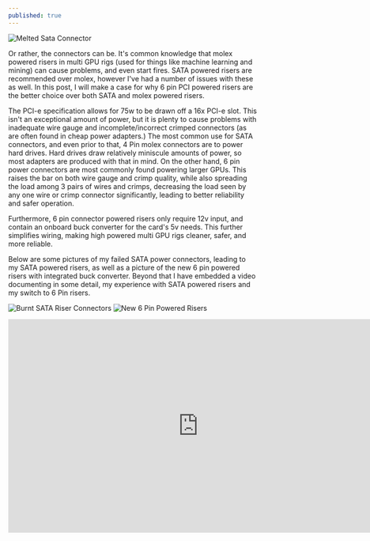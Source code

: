 ```yaml
---
published: true
---
```

![Melted Sata Connector]({{site.baseurl}}/images/2017/9/Capture.PNG)
<p>Or rather, the connectors can be. It's common knowledge that molex powered risers in multi GPU rigs (used for things like machine learning and mining) can cause problems, and even start fires. SATA powered risers are recommended over molex, however I've had a number of issues with these as well. In this post, I will make a case for why 6 pin PCI powered risers are the better choice over both SATA and molex powered risers.</p>
<p>The PCI-e specification allows for 75w to be drawn off a 16x PCI-e slot. This isn't an exceptional amount of power, but it is plenty to cause problems with inadequate wire gauge and incomplete/incorrect crimped connectors (as are often found in cheap power adapters.) The most common use for SATA connectors, and even prior to that, 4 Pin molex connectors are to power hard drives. Hard drives draw relatively miniscule amounts of power, so most adapters are produced with that in mind. On the other hand, 6 pin power connectors are most commonly found powering larger GPUs. This raises the bar on both wire gauge and crimp quality, while also spreading the load among 3 pairs of wires and crimps, decreasing the load seen by any one wire or crimp connector significantly, leading to better reliability and safer operation.</p>

<p>Furthermore, 6 pin connector powered risers only require 12v input, and contain an onboard buck converter for the card's 5v needs. This further simplifies wiring, making high powered multi GPU rigs cleaner, safer, and more reliable.</p>

<p>Below are some pictures of my failed SATA power connectors, leading to my SATA powered risers, as well as a picture of the new 6 pin powered risers with integrated buck converter. Beyond that I have embedded a video documenting in some detail, my experience with SATA powered risers and my switch to 6 Pin risers.</p>

![Burnt SATA Riser Connectors]({{site.baseurl}}/images/2017/9/Burnt%20SATA.JPG)
![New 6 Pin Powered Risers]({{site.baseurl}}/images/2017/9/6%20Pin%20Risers.JPG)

<iframe width="768" height="432" src="https://www.youtube.com/embed/9iDw9Y3EcO8?rel=0" frameborder="0" allowfullscreen></iframe>
